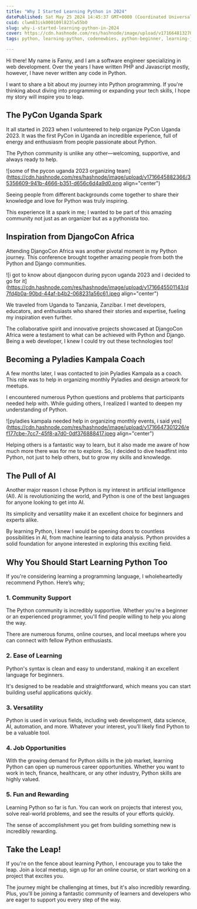 ```yaml
---
title: "Why I Started Learning Python in 2024"
datePublished: Sat May 25 2024 14:45:37 GMT+0000 (Coordinated Universal Time)
cuid: clwm83isk000109l823lw55b0
slug: why-i-started-learning-python-in-2024
cover: https://cdn.hashnode.com/res/hashnode/image/upload/v1716648132706/eddef296-fd91-4796-8954-af2bf01b735d.png
tags: python, learning-python, codenewbies, python-beginner, learning-journey

---
```


Hi there! My name is Fanny, and I am a software engineer specializing in web development. Over the years I have written PHP and Javascript mostly, however, I have never written any code in Python.

I want to share a bit about my journey into Python programming. If you're thinking about diving into programming or expanding your tech skills, I hope my story will inspire you to leap.

## The PyCon Uganda Spark

It all started in 2023 when I volunteered to help organize PyCon Uganda 2023. It was the first PyCon in Uganda an incredible experience, full of energy and enthusiasm from people passionate about Python.

The Python community is unlike any other—welcoming, supportive, and always ready to help.

![some of the pycon uganda 2023 organizing team](https://cdn.hashnode.com/res/hashnode/image/upload/v1716645882366/35356609-941b-4666-b351-d656c6d4a9d0.png align="center")

Seeing people from different backgrounds come together to share their knowledge and love for Python was truly inspiring.

This experience lit a spark in me; I wanted to be part of this amazing community not just as an organizer but as a pythonista too.

## **Inspiration from DjangoCon Africa**

Attending DjangoCon Africa was another pivotal moment in my Python journey. This conference brought together amazing people from both the Python and Django communities.

![i got to know about djangocon during pycon uganda 2023 and i decided to go for it](https://cdn.hashnode.com/res/hashnode/image/upload/v1716645501143/d7fd4b0a-90bd-44af-b4b2-068231a56c61.jpeg align="center")

We traveled from Uganda to Tanzania, Zanzibar. I met developers, educators, and enthusiasts who shared their stories and expertise, fueling my inspiration even further.

The collaborative spirit and innovative projects showcased at DjangoCon Africa were a testament to what can be achieved with Python and Django. Being a web developer, I knew I could try out these technologies too!

## Becoming a Pyladies Kampala Coach

A few months later, I was contacted to join Pyladies Kampala as a coach. This role was to help in organizing monthly Pyladies and design artwork for meetups.

I encountered numerous Python questions and problems that participants needed help with. While guiding others, I realized I wanted to deepen my understanding of Python.

![pyladies kampala needed help in organizing monthly events, i said yes](https://cdn.hashnode.com/res/hashnode/image/upload/v1716647301226/ef177cbe-7cc7-45f8-a7d0-0df376888417.jpeg align="center")

Helping others is a fantastic way to learn, but it also made me aware of how much more there was for me to explore. So, I decided to dive headfirst into Python, not just to help others, but to grow my skills and knowledge.

## The Pull of AI

Another major reason I chose Python is my interest in artificial intelligence (AI). AI is revolutionizing the world, and Python is one of the best languages for anyone looking to get into AI.

Its simplicity and versatility make it an excellent choice for beginners and experts alike.

By learning Python, I knew I would be opening doors to countless possibilities in AI, from machine learning to data analysis. Python provides a solid foundation for anyone interested in exploring this exciting field.

## Why You Should Start Learning Python Too

If you're considering learning a programming language, I wholeheartedly recommend Python. Here’s why;

### 1\. **Community Support**

The Python community is incredibly supportive. Whether you're a beginner or an experienced programmer, you'll find people willing to help you along the way.

There are numerous forums, online courses, and local meetups where you can connect with fellow Python enthusiasts.

### 2\. **Ease of Learning**

Python's syntax is clean and easy to understand, making it an excellent language for beginners.

It's designed to be readable and straightforward, which means you can start building useful applications quickly.

### 3\. **Versatility**

Python is used in various fields, including web development, data science, AI, automation, and more. Whatever your interest, you’ll likely find Python to be a valuable tool.

### 4\. **Job Opportunities**

With the growing demand for Python skills in the job market, learning Python can open up numerous career opportunities. Whether you want to work in tech, finance, healthcare, or any other industry, Python skills are highly valued.

### 5\. **Fun and Rewarding**

Learning Python so far is fun. You can work on projects that interest you, solve real-world problems, and see the results of your efforts quickly.

The sense of accomplishment you get from building something new is incredibly rewarding.

## Take the Leap!

If you're on the fence about learning Python, I encourage you to take the leap. Join a local meetup, sign up for an online course, or start working on a project that excites you.

The journey might be challenging at times, but it's also incredibly rewarding. Plus, you'll be joining a fantastic community of learners and developers who are eager to support you every step of the way.